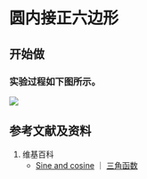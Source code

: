 # 圆内接正六边形

## 开始做

### 实验过程如下图所示。

![](/images/欧几里得几何/三角学/正余弦值表/圆内接正六边形/1a1.jpg)

## 参考文献及资料

1. 维基百科
	- [Sine and cosine](https://en.wikipedia.org/wiki/Sine) ｜ [三角函数](https://en.wikipedia.org/wiki/三角函数)





